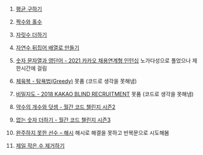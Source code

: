 1. [평균 구하기](https://school.programmers.co.kr/learn/courses/30/lessons/12944)

2. [짝수와 홀수](https://school.programmers.co.kr/learn/courses/30/lessons/12937)

3. [자릿수 더하기](https://school.programmers.co.kr/learn/courses/30/lessons/12931)

4. [자연수 뒤집어 배열로 만들기](https://school.programmers.co.kr/learn/courses/30/lessons/12932)

5. [숫자 문자열과 영단어 - 2021 카카오 채용연계형 인턴십](https://school.programmers.co.kr/learn/courses/30/lessons/81301)
노가다성으로 풀었으나 제한시간에 걸림

6. [체육복 - 탐욕법(Greedy)](https://school.programmers.co.kr/learn/courses/30/lessons/42862)
못품 (코드로 생각을 못해냄)

7. [비밀지도 - 2018 KAKAO BLIND RECRUITMENT](https://school.programmers.co.kr/learn/courses/30/lessons/17681)
못품 (코드로 생각을 못해냄)

8. [약수의 개수와 덧셈 - 월간 코드 챌린지 시즌2](https://school.programmers.co.kr/learn/courses/30/lessons/77884)

9. [없는 숫자 더하기 - 월간 코드 챌린지 시즌3](https://school.programmers.co.kr/learn/courses/30/lessons/86051)

10. [완주하지 못한 선수 – 해시](https://school.programmers.co.kr/learn/courses/30/lessons/42576)
해시로 해결을 못하고 반복문으로 시도해봄


11. [제일 작은 수 제거하기](https://school.programmers.co.kr/learn/courses/30/lessons/12935)